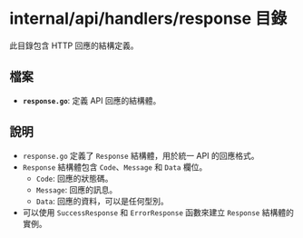 # internal/api/handlers/response 目錄

此目錄包含 HTTP 回應的結構定義。

## 檔案

*   **`response.go`**: 定義 API 回應的結構體。

## 說明

*   `response.go` 定義了 `Response` 結構體，用於統一 API 的回應格式。
*   `Response` 結構體包含 `Code`、`Message` 和 `Data` 欄位。
    *   `Code`: 回應的狀態碼。
    *   `Message`: 回應的訊息。
    *   `Data`: 回應的資料，可以是任何型別。
*   可以使用 `SuccessResponse` 和 `ErrorResponse` 函數來建立 `Response` 結構體的實例。
